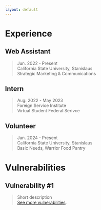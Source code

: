 ```yaml
---
layout: default
---
```


# Experience

## Web Assistant

> Jun. 2022 - Present <br />
> California State University, Stanislaus <br />
> Strategic Marketing & Communications <br />

## Intern

> Aug. 2022 - May 2023 <br />
> Foreign Service Institute <br />
> Virtual Student Federal Serivce <br />

## Volunteer

> Jun. 2024 - Present <br />
> California State University, Stanislaus <br />
> Basic Needs, Warrior Food Pantry <br />
# Vulnerabilities

## Vulnerability #1

> Short description <br />
> [See more vulnerabilities](./another-page.html).

